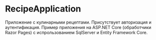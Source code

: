 # RecipeApplication
Приложение с кулинарными рецептами. Присутствует авторизация и аутентификация.
Пример приложения на ASP.NET Core (обработчики Razor Pages) с испрользованием SqlServer и Entity Framework Core. 
